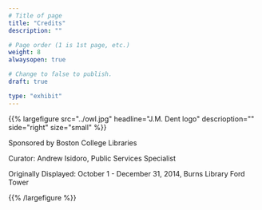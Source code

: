 ```yaml
---
# Title of page
title: "Credits"
description: ""

# Page order (1 is 1st page, etc.)
weight: 8
alwaysopen: true

# Change to false to publish.
draft: true

type: "exhibit"
---
```


{{% largefigure src="../owl.jpg" headline="J.M. Dent logo"
descrioption="" side="right" size="small" %}}



Sponsored by Boston College Libraries

Curator: Andrew Isidoro, Public Services Specialist

Originally Displayed: October 1 - December 31, 2014, Burns Library Ford Tower

{{% /largefigure %}}